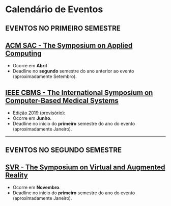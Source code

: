 # Calendário de Eventos

## EVENTOS NO PRIMEIRO SEMESTRE

## [ACM SAC - The Symposium on Applied Computing](https://www.sigapp.org/sac/)
* Ocorre em **Abril**
* Deadline no **segundo** semestre do ano anterior ao evento (aproximadamente Setembro).


## [IEEE CBMS - The International Symposium on Computer-Based Medical Systems]() 
* [Edição 2019 (provisório):](https://easychair.org/cfp/CBMS2019)
* Ocorre em **Junho**.
* Deadline no início do **primeiro** semestre do ano do evento (aproximadamente Janeiro).

<HR>

## EVENTOS NO SEGUNDO SEMESTRE

## [SVR - The Symposium on Virtual and Augmented Reality](http://svr.net.br/)
* Ocorre em **Novembro**.
* Deadline no início do **primeiro** semestre do ano do evento (aproximadamente Janeiro).
